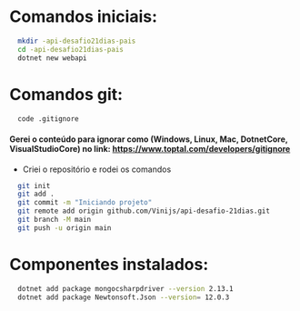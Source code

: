 # Comandos iniciais:
``` bash
  mkdir -api-desafio21dias-pais
  cd -api-desafio21dias-pais
  dotnet new webapi
```

# Comandos git:
``` bash
  code .gitignore 
```
#### Gerei o conteúdo para ignorar como (Windows, Linux, Mac, DotnetCore, VisualStudioCore) no link: https://www.toptal.com/developers/gitignore
- Criei o repositório e rodei os comandos

``` bash
  git init
  git add .
  git commit -m "Iniciando projeto"
  git remote add origin github.com/Vinijs/api-desafio-21dias.git
  git branch -M main
  git push -u origin main
```

# Componentes instalados:
``` bash
  dotnet add package mongocsharpdriver --version 2.13.1
  dotnet add package Newtonsoft.Json --version= 12.0.3

```
